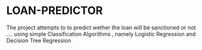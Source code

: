 # LOAN-PREDICTOR
The project attempts to to predict wether the loan will be sanctioned or not ....
using simple Classification Algorithms , namely Logistic Regression and Decision Tree Regression
